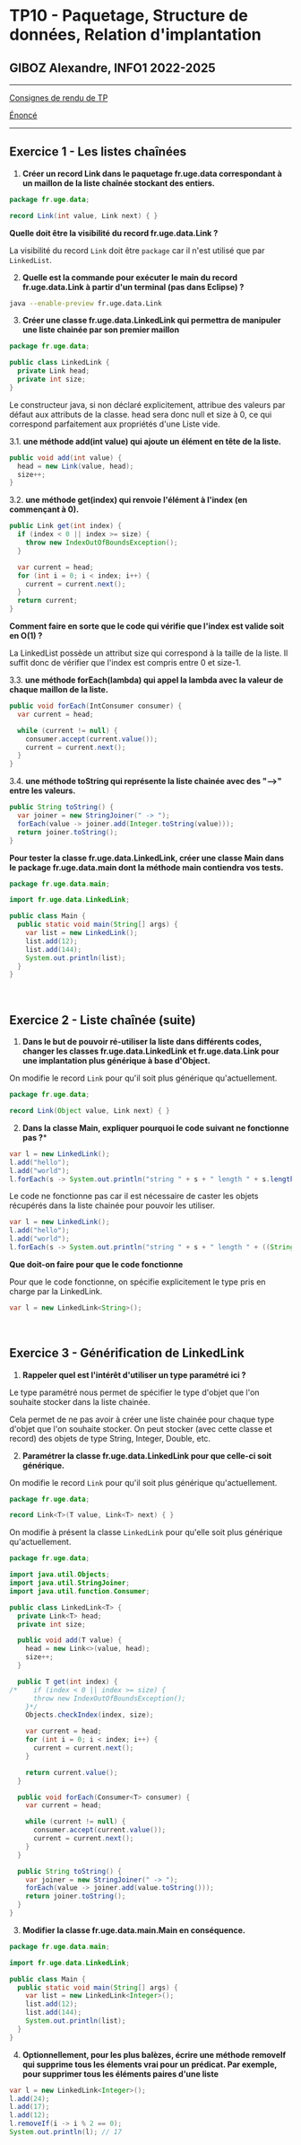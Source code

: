# TP10 - Paquetage, Structure de données, Relation d'implantation
## GIBOZ Alexandre, INFO1 2022-2025
***

[Consignes de rendu de TP](https://monge.univ-mlv.fr/ens/IR/IR1/2022-2023/Java/index.php)

[Énoncé](https://monge.univ-mlv.fr/ens/IR/IR1/2022-2023/Java/td10.php)
***

## Exercice 1 - Les listes chaînées

1. **Créer un record Link dans le paquetage fr.uge.data correspondant à un maillon de la liste chaînée stockant des entiers.**
```java
package fr.uge.data;

record Link(int value, Link next) { }
```

**Quelle doit être la visibilité du record fr.uge.data.Link ?**

La visibilité du record `Link` doit être `package` car il n'est utilisé que par `LinkedList`.

2. **Quelle est la commande pour exécuter le main du record fr.uge.data.Link à partir d'un terminal (pas dans Eclipse) ?**

```bash
java --enable-preview fr.uge.data.Link
``` 

3. **Créer une classe fr.uge.data.LinkedLink qui permettra de manipuler une liste chainée par son premier maillon**
```java
package fr.uge.data;

public class LinkedLink {
  private Link head;
  private int size;
}
```

Le constructeur java, si non déclaré explicitement, attribue des valeurs par défaut aux attributs de la classe.
head sera donc null et size à 0, ce qui correspond parfaitement aux propriétés d'une Liste vide.

3.1. **une méthode add(int value) qui ajoute un élément en tête de la liste.**
```java
public void add(int value) {
  head = new Link(value, head);
  size++;
}
```

3.2. **une méthode get(index) qui renvoie l'élément à l'index (en commençant à 0).**
```java
public Link get(int index) {
  if (index < 0 || index >= size) {
    throw new IndexOutOfBoundsException();
  }

  var current = head;
  for (int i = 0; i < index; i++) {
    current = current.next();
  }
  return current;
}
```

**Comment faire en sorte que le code qui vérifie que l'index est valide soit en O(1) ?**

La LinkedList possède un attribut size qui correspond à la taille de la liste. Il suffit donc de vérifier que l'index est compris entre 0 et size-1.

3.3. **une méthode forEach(lambda) qui appel la lambda avec la valeur de chaque maillon de la liste.**
```java
public void forEach(IntConsumer consumer) {
  var current = head;

  while (current != null) {
    consumer.accept(current.value());
    current = current.next();
  }
}
```

3.4. **une méthode toString qui représente la liste chainée avec des "-->" entre les valeurs.**
```java
public String toString() {
  var joiner = new StringJoiner(" -> ");
  forEach(value -> joiner.add(Integer.toString(value)));
  return joiner.toString();
}
```

**Pour tester la classe fr.uge.data.LinkedLink, créer une classe Main dans le package fr.uge.data.main dont la méthode main contiendra vos tests.**
```java
package fr.uge.data.main;

import fr.uge.data.LinkedLink;

public class Main {
  public static void main(String[] args) {
    var list = new LinkedLink();
    list.add(12);
    list.add(144);
    System.out.println(list);
  }
}
```

<br>

## Exercice 2 - Liste chaînée (suite)

1. **Dans le but de pouvoir ré-utiliser la liste dans différents codes, changer les classes fr.uge.data.LinkedLink et fr.uge.data.Link pour une implantation plus générique à base d'Object.**

On modifie le record `Link` pour qu'il soit plus générique qu'actuellement.
```java
package fr.uge.data;

record Link(Object value, Link next) { }
```

2. **Dans la classe Main, expliquer pourquoi le code suivant ne fonctionne pas ?***
```java
var l = new LinkedLink();
l.add("hello");
l.add("world");
l.forEach(s -> System.out.println("string " + s + " length " + s.length()));
```

Le code ne fonctionne pas car il est nécessaire de caster les objets récupérés dans la liste chainée pour pouvoir les utiliser.
```java
var l = new LinkedLink();
l.add("hello");
l.add("world");
l.forEach(s -> System.out.println("string " + s + " length " + ((String) s).length()));
```

**Que doit-on faire pour que le code fonctionne**

Pour que le code fonctionne, on spécifie explicitement le type pris en charge par la LinkedLink.
```java
var l = new LinkedLink<String>();
```

<br>

## Exercice 3 - Générification de LinkedLink

1. **Rappeler quel est l'intérêt d'utiliser un type paramétré ici ?**

Le type paramétré nous permet de spécifier le type d'objet que l'on souhaite stocker dans la liste chainée. 

Cela permet de ne pas avoir à créer une liste chainée pour chaque type d'objet que l'on souhaite stocker. On peut stocker (avec cette classe et record) des objets de type String, Integer, Double, etc.

2. **Paramétrer la classe fr.uge.data.LinkedLink pour que celle-ci soit générique.**

On modifie le record `Link` pour qu'il soit plus générique qu'actuellement.
```java
package fr.uge.data;

record Link<T>(T value, Link<T> next) { }
```

On modifie à présent la classe `LinkedLink` pour qu'elle soit plus générique qu'actuellement.
```java
package fr.uge.data;

import java.util.Objects;
import java.util.StringJoiner;
import java.util.function.Consumer;

public class LinkedLink<T> {
  private Link<T> head;
  private int size;

  public void add(T value) {
    head = new Link<>(value, head);
    size++;
  }

  public T get(int index) {
/*    if (index < 0 || index >= size) {
      throw new IndexOutOfBoundsException();
    }*/
    Objects.checkIndex(index, size);

    var current = head;
    for (int i = 0; i < index; i++) {
      current = current.next();
    }

    return current.value();
  }

  public void forEach(Consumer<T> consumer) {
    var current = head;

    while (current != null) {
      consumer.accept(current.value());
      current = current.next();
    }
  }

  public String toString() {
    var joiner = new StringJoiner(" -> ");
    forEach(value -> joiner.add(value.toString()));
    return joiner.toString();
  }
}
```

3. **Modifier la classe fr.uge.data.main.Main en conséquence.**
```java
package fr.uge.data.main;

import fr.uge.data.LinkedLink;

public class Main {
  public static void main(String[] args) {
    var list = new LinkedLink<Integer>();
    list.add(12);
    list.add(144);
    System.out.println(list);
  }
}
```

4. **Optionnellement, pour les plus balèzes, écrire une méthode removeIf qui supprime tous les élements vrai pour un prédicat.
   Par exemple, pour supprimer tous les éléments paires d'une liste**
```java
var l = new LinkedLink<Integer>();
l.add(24);
l.add(17);
l.add(12);
l.removeIf(i -> i % 2 == 0);
System.out.println(l); // 17
```

